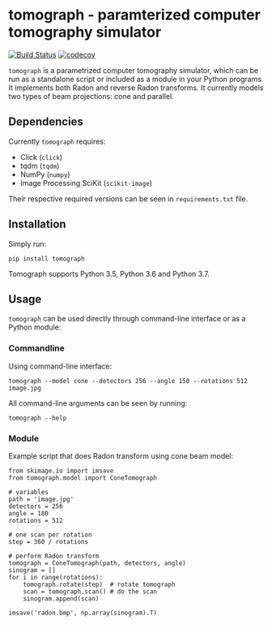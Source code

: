 # tomograph - paramterized computer tomography simulator

[![Build Status](https://travis-ci.com/fkokosinski/tomograph.svg?token=KqDQHrZxZ4q79UZ1qZJw&branch=master)](https://travis-ci.com/fkokosinski/tomograph) [![codecov](https://codecov.io/gh/fkokosinski/tomograph/branch/master/graph/badge.svg?token=SogoLYXs8u)](https://codecov.io/gh/fkokosinski/tomograph)

`tomograph` is a parametrized computer tomography simulator, which can be run as
a standalone script or included as a module in your Python programs. It
implements both Radon and reverse Radon transforms. It currently models two
types of beam projections: cone and parallel.

## Dependencies
Currently `tomograph` requires:
- Click (`click`)
- tqdm (`tqdm`)
- NumPy (`numpy`)
- Image Processing SciKit (`scikit-image`)

Their respective required versions can be seen in `requirements.txt` file.

## Installation
Simply run:

    pip install tomograph

Tomograph supports Python 3.5, Python 3.6 and Python 3.7.

## Usage
`tomograph` can be used directly through command-line interface or as a Python
module:

### Commandline
Using command-line interface:

    tomograph --model cone --detectors 256 --angle 150 --rotations 512 image.jpg

All command-line arguments can be seen by running:

    tomograph --help

### Module
Example script that does Radon transform using cone beam model:

    from skimage.io import imsave
    from tomograph.model import ConeTomograph

    # variables
    path = 'image.jpg'
    detectors = 256
    angle = 180
    rotations = 512

    # one scan per rotation
    step = 360 / rotations

    # perform Radon transform
    tomograph = ConeTomograph(path, detectors, angle)
    sinogram = []
    for i in range(rotations):
        tomograph.rotate(step)  # rotate tomograph
        scan = tomograph.scan() # do the scan
        sinogram.append(scan)

    imsave('radon.bmp', np.array(sinogram).T)
